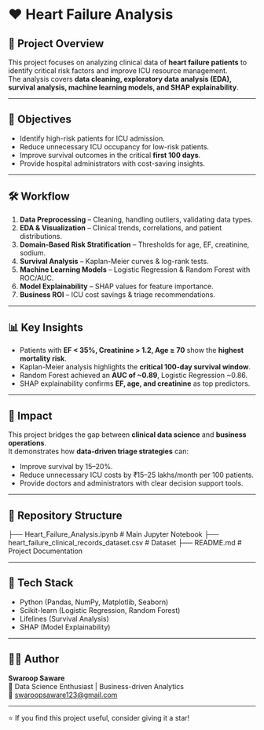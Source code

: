 # ❤️ Heart Failure Analysis

## 📌 Project Overview
This project focuses on analyzing clinical data of **heart failure patients** to identify critical risk factors and improve ICU resource management.  
The analysis covers **data cleaning, exploratory data analysis (EDA), survival analysis, machine learning models, and SHAP explainability**.  

---

## 🎯 Objectives
- Identify high-risk patients for ICU admission.  
- Reduce unnecessary ICU occupancy for low-risk patients.  
- Improve survival outcomes in the critical **first 100 days**.  
- Provide hospital administrators with cost-saving insights.  

---

## 🛠️ Workflow
1. **Data Preprocessing** – Cleaning, handling outliers, validating data types.  
2. **EDA & Visualization** – Clinical trends, correlations, and patient distributions.  
3. **Domain-Based Risk Stratification** – Thresholds for age, EF, creatinine, sodium.  
4. **Survival Analysis** – Kaplan-Meier curves & log-rank tests.  
5. **Machine Learning Models** – Logistic Regression & Random Forest with ROC/AUC.  
6. **Model Explainability** – SHAP values for feature importance.  
7. **Business ROI** – ICU cost savings & triage recommendations.  

---

## 📊 Key Insights
- Patients with **EF < 35%, Creatinine > 1.2, Age ≥ 70** show the **highest mortality risk**.  
- Kaplan-Meier analysis highlights the **critical 100-day survival window**.  
- Random Forest achieved an **AUC of ~0.89**, Logistic Regression ~0.86.  
- SHAP explainability confirms **EF, age, and creatinine** as top predictors.  

---

## 🚀 Impact
This project bridges the gap between **clinical data science** and **business operations**.  
It demonstrates how **data-driven triage strategies** can:  
- Improve survival by 15–20%.  
- Reduce unnecessary ICU costs by ₹15–25 lakhs/month per 100 patients.  
- Provide doctors and administrators with clear decision support tools.  

---

## 📂 Repository Structure

├── Heart_Failure_Analysis.ipynb # Main Jupyter Notebook
├── heart_failure_clinical_records_dataset.csv # Dataset
├── README.md # Project Documentation

---

## 📌 Tech Stack
- Python (Pandas, NumPy, Matplotlib, Seaborn)  
- Scikit-learn (Logistic Regression, Random Forest)  
- Lifelines (Survival Analysis)  
- SHAP (Model Explainability)  

---

## 🧑‍💻 Author
**Swaroop Saware**  
📍 Data Science Enthusiast | Business-driven Analytics  
📧 swaroopsaware123@gmail.com  

---

⭐ If you find this project useful, consider giving it a star!
